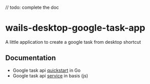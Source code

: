 // todo: complete the doc

# wails-desktop-google-task-app
A little application to create a google task from desktop shortcut

## Documentation
- Google task api [quickstart](https://developers.google.com/workspace/tasks/quickstart/go?hl=fr) in Go
- Google task api [service](https://developers.google.com/apps-script/advanced/tasks?hl=fr) in basis (js)
